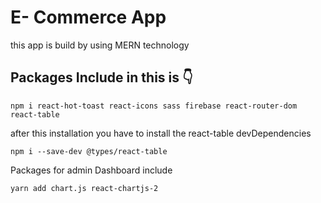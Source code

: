 # E- Commerce App
this app is build by using MERN technology 
## Packages Include in this is 👇
```
npm i react-hot-toast react-icons sass firebase react-router-dom react-table

```
after this installation you have to install the react-table devDependencies

```
npm i --save-dev @types/react-table

```
Packages for admin Dashboard include

```
yarn add chart.js react-chartjs-2

```